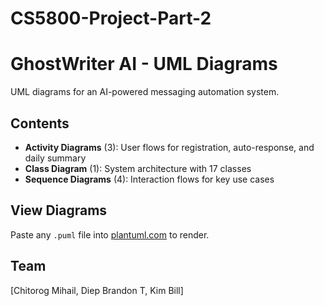 # CS5800-Project-Part-2
# GhostWriter AI - UML Diagrams

UML diagrams for an AI-powered messaging automation system.

## Contents

- **Activity Diagrams** (3): User flows for registration, auto-response, and daily summary
- **Class Diagram** (1): System architecture with 17 classes
- **Sequence Diagrams** (4): Interaction flows for key use cases

## View Diagrams

Paste any `.puml` file into [plantuml.com](http://www.plantuml.com/plantuml/uml/) to render.

## Team

[Chitorog Mihail,
Diep Brandon T,
Kim Bill]
